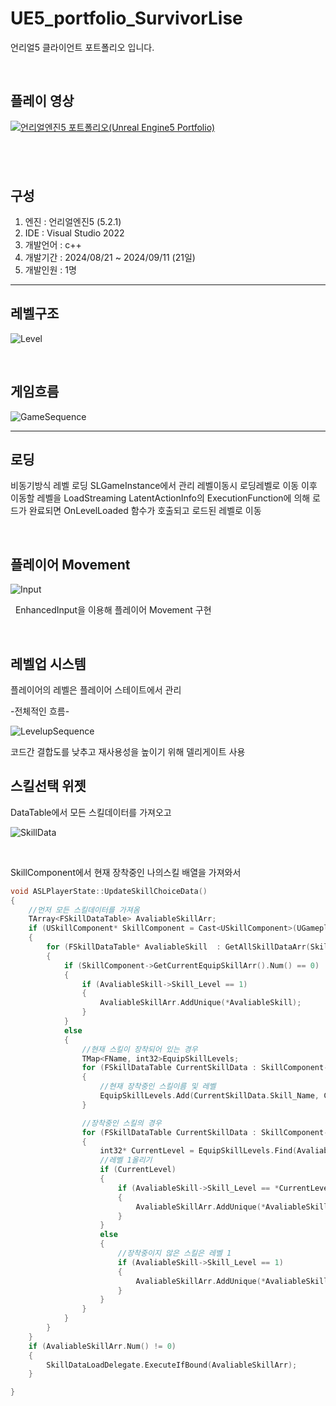 # UE5_portfolio_SurvivorLise

언리얼5 클라이언트 포트폴리오 입니다.

&nbsp;

## 플레이 영상

[![언리얼엔진5 포트폴리오(Unreal Engine5 Portfolio)](http://img.youtube.com/vi/sh3eEuVhegQ/0.jpg)](https://youtu.be/sh3eEuVhegQ?si=cgK1m-Z9dWvMizYW)

&nbsp;
----------------------

## 구성
1. 엔진 : 언리얼엔진5 (5.2.1)
2. IDE : Visual Studio 2022
3. 개발언어 : c++ 
4. 개발기간 : 2024/08/21 ~ 2024/09/11 (21일)
5. 개발인원 : 1명

------------------------


## 레벨구조

![Level](https://github.com/user-attachments/assets/14aea421-86d5-4926-84bb-0ffb02c7634a)


&nbsp;


## 게임흐름


![GameSequence](https://github.com/user-attachments/assets/efe103fe-2db2-4c35-b012-35fa46f286f5) &nbsp;


--------------------------



## 로딩

비동기방식 레벨 로딩
SLGameInstance에서 관리
레벨이동시 로딩레벨로 이동 이후
이동할 레벨을 LoadStreaming LatentActionInfo의 ExecutionFunction에 의해 로드가 완료되면 OnLevelLoaded 함수가 호출되고
로드된 레벨로 이동

&nbsp;


## 플레이어 Movement

![Input](https://github.com/user-attachments/assets/cf125126-c67c-4bd8-9117-344cfa431781) 


&nbsp;
EnhancedInput을 이용해 플레이어 Movement 구현

&nbsp;


## 레벨업 시스템

플레이어의 레벨은 플레이어 스테이트에서 관리

-전체적인 흐름-

![LevelupSequence](https://github.com/user-attachments/assets/c197ef9a-1186-4296-9296-0de8604343a4)
&nbsp;

코드간 결합도를 낮추고 재사용성을 높이기 위해 델리게이트 사용

## 스킬선택 위젯

DataTable에서 모든 스킬데이터를 가져오고

![SkillData](https://github.com/user-attachments/assets/6bbb7222-beb3-4fb5-b5e7-fbed329b110a)

&nbsp;

SkillComponent에서 현재 장착중인 나의스킬 배열을 가져와서 

```c
void ASLPlayerState::UpdateSkillChoiceData()
{
	//먼저 모든 스킬데이터를 가져옴
	TArray<FSkillDataTable> AvaliableSkillArr;
	if (USkillComponent* SkillComponent = Cast<USkillComponent>(UGameplayStatics::GetPlayerPawn(GetWorld(), 0)->GetComponentByClass<USkillComponent>()))
	{
		for (FSkillDataTable* AvaliableSkill  : GetAllSkillDataArr(SkillDataTable))
		{
			if (SkillComponent->GetCurrentEquipSkillArr().Num() == 0)
			{
				if (AvaliableSkill->Skill_Level == 1)
				{
					AvaliableSkillArr.AddUnique(*AvaliableSkill);
				}
			}
			else
			{
				//현재 스킬이 장착되어 있는 경우
				TMap<FName, int32>EquipSkillLevels;
				for (FSkillDataTable CurrentSkillData : SkillComponent->GetCurrentUsedSkillData())
				{
					//현재 장착중인 스킬이름 및 레벨
					EquipSkillLevels.Add(CurrentSkillData.Skill_Name, CurrentSkillData.Skill_Level);
				}

				//장착중인 스킬의 경우
				for (FSkillDataTable CurrentSkillData : SkillComponent->GetCurrentUsedSkillData())
				{
					int32* CurrentLevel = EquipSkillLevels.Find(AvaliableSkill->Skill_Name);
					//레벨 1올리기
					if (CurrentLevel)
					{
						if (AvaliableSkill->Skill_Level == *CurrentLevel + 1)
						{
							AvaliableSkillArr.AddUnique(*AvaliableSkill);
						}
					}
					else
					{	
						//장착중이지 않은 스킬은 레벨 1
						if (AvaliableSkill->Skill_Level == 1)
						{
							AvaliableSkillArr.AddUnique(*AvaliableSkill);
						}
					}
				}
			}
		}	
	}
	if (AvaliableSkillArr.Num() != 0)
	{
		SkillDataLoadDelegate.ExecuteIfBound(AvaliableSkillArr);
	}

}
```


